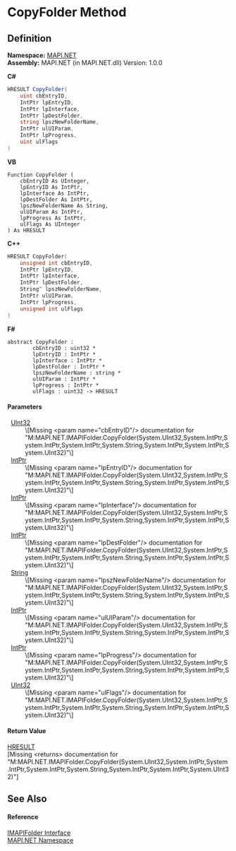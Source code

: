 # CopyFolder Method




## Definition
**Namespace:** <a href="5bef4637-66f8-16d4-e5f4-4d0da57a1538.md">MAPI.NET</a>  
**Assembly:** MAPI.NET (in MAPI.NET.dll) Version: 1.0.0

**C#**
``` C#
HRESULT CopyFolder(
	uint cbEntryID,
	IntPtr lpEntryID,
	IntPtr lpInterface,
	IntPtr lpDestFolder,
	string lpszNewFolderName,
	IntPtr ulUIParam,
	IntPtr lpProgress,
	uint ulFlags
)
```
**VB**
``` VB
Function CopyFolder ( 
	cbEntryID As UInteger,
	lpEntryID As IntPtr,
	lpInterface As IntPtr,
	lpDestFolder As IntPtr,
	lpszNewFolderName As String,
	ulUIParam As IntPtr,
	lpProgress As IntPtr,
	ulFlags As UInteger
) As HRESULT
```
**C++**
``` C++
HRESULT CopyFolder(
	unsigned int cbEntryID, 
	IntPtr lpEntryID, 
	IntPtr lpInterface, 
	IntPtr lpDestFolder, 
	String^ lpszNewFolderName, 
	IntPtr ulUIParam, 
	IntPtr lpProgress, 
	unsigned int ulFlags
)
```
**F#**
``` F#
abstract CopyFolder : 
        cbEntryID : uint32 * 
        lpEntryID : IntPtr * 
        lpInterface : IntPtr * 
        lpDestFolder : IntPtr * 
        lpszNewFolderName : string * 
        ulUIParam : IntPtr * 
        lpProgress : IntPtr * 
        ulFlags : uint32 -> HRESULT 
```



#### Parameters
<dl><dt>  <a href="https://learn.microsoft.com/dotnet/api/system.uint32" target="_blank" rel="noopener noreferrer">UInt32</a></dt><dd>\[Missing &lt;param name="cbEntryID"/&gt; documentation for "M:MAPI.NET.IMAPIFolder.CopyFolder(System.UInt32,System.IntPtr,System.IntPtr,System.IntPtr,System.String,System.IntPtr,System.IntPtr,System.UInt32)"\]</dd><dt>  <a href="https://learn.microsoft.com/dotnet/api/system.intptr" target="_blank" rel="noopener noreferrer">IntPtr</a></dt><dd>\[Missing &lt;param name="lpEntryID"/&gt; documentation for "M:MAPI.NET.IMAPIFolder.CopyFolder(System.UInt32,System.IntPtr,System.IntPtr,System.IntPtr,System.String,System.IntPtr,System.IntPtr,System.UInt32)"\]</dd><dt>  <a href="https://learn.microsoft.com/dotnet/api/system.intptr" target="_blank" rel="noopener noreferrer">IntPtr</a></dt><dd>\[Missing &lt;param name="lpInterface"/&gt; documentation for "M:MAPI.NET.IMAPIFolder.CopyFolder(System.UInt32,System.IntPtr,System.IntPtr,System.IntPtr,System.String,System.IntPtr,System.IntPtr,System.UInt32)"\]</dd><dt>  <a href="https://learn.microsoft.com/dotnet/api/system.intptr" target="_blank" rel="noopener noreferrer">IntPtr</a></dt><dd>\[Missing &lt;param name="lpDestFolder"/&gt; documentation for "M:MAPI.NET.IMAPIFolder.CopyFolder(System.UInt32,System.IntPtr,System.IntPtr,System.IntPtr,System.String,System.IntPtr,System.IntPtr,System.UInt32)"\]</dd><dt>  <a href="https://learn.microsoft.com/dotnet/api/system.string" target="_blank" rel="noopener noreferrer">String</a></dt><dd>\[Missing &lt;param name="lpszNewFolderName"/&gt; documentation for "M:MAPI.NET.IMAPIFolder.CopyFolder(System.UInt32,System.IntPtr,System.IntPtr,System.IntPtr,System.String,System.IntPtr,System.IntPtr,System.UInt32)"\]</dd><dt>  <a href="https://learn.microsoft.com/dotnet/api/system.intptr" target="_blank" rel="noopener noreferrer">IntPtr</a></dt><dd>\[Missing &lt;param name="ulUIParam"/&gt; documentation for "M:MAPI.NET.IMAPIFolder.CopyFolder(System.UInt32,System.IntPtr,System.IntPtr,System.IntPtr,System.String,System.IntPtr,System.IntPtr,System.UInt32)"\]</dd><dt>  <a href="https://learn.microsoft.com/dotnet/api/system.intptr" target="_blank" rel="noopener noreferrer">IntPtr</a></dt><dd>\[Missing &lt;param name="lpProgress"/&gt; documentation for "M:MAPI.NET.IMAPIFolder.CopyFolder(System.UInt32,System.IntPtr,System.IntPtr,System.IntPtr,System.String,System.IntPtr,System.IntPtr,System.UInt32)"\]</dd><dt>  <a href="https://learn.microsoft.com/dotnet/api/system.uint32" target="_blank" rel="noopener noreferrer">UInt32</a></dt><dd>\[Missing &lt;param name="ulFlags"/&gt; documentation for "M:MAPI.NET.IMAPIFolder.CopyFolder(System.UInt32,System.IntPtr,System.IntPtr,System.IntPtr,System.String,System.IntPtr,System.IntPtr,System.UInt32)"\]</dd></dl>

#### Return Value
<a href="50596607-a328-ef10-6ea9-0448fbb7d197.md">HRESULT</a>  
\[Missing &lt;returns&gt; documentation for "M:MAPI.NET.IMAPIFolder.CopyFolder(System.UInt32,System.IntPtr,System.IntPtr,System.IntPtr,System.String,System.IntPtr,System.IntPtr,System.UInt32)"\]

## See Also


#### Reference
<a href="a5eb5918-6571-0710-67c7-a210d1ad706f.md">IMAPIFolder Interface</a>  
<a href="5bef4637-66f8-16d4-e5f4-4d0da57a1538.md">MAPI.NET Namespace</a>  
